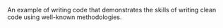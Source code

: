 An example of writing code that demonstrates the skills of writing clean code using well-known methodologies.
